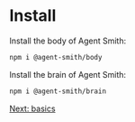 # Install

Install the body of Agent Smith:

```bash
npm i @agent-smith/body
```

Install the brain of Agent Smith:

```bash
npm i @agent-smith/brain
```

<a href="javascript:openLink('/the_brain/basics')">Next: basics</a>